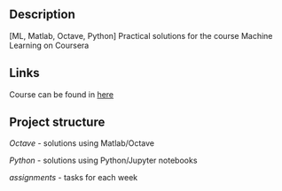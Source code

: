 ## Description
[ML, Matlab, Octave, Python] Practical solutions for the course Machine Learning on Coursera

## Links
Course can be found in [here](https://www.coursera.org/learn/machine-learning/)

## Project structure
*Octave* - solutions using Matlab/Octave

*Python* - solutions using Python/Jupyter notebooks

*assignments* - tasks for each week
